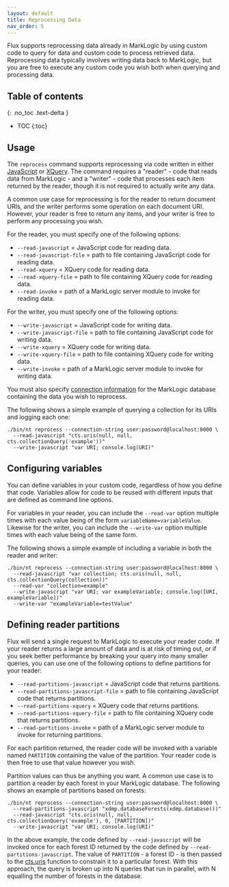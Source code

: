 ```yaml
---
layout: default
title: Reprocessing Data
nav_order: 5
---
```


Flux supports reprocessing data already in MarkLogic by using custom code to query for data and custom code to process
retrieved data. Reprocessing data typically involves writing data back to MarkLogic, but you are free to execute any
custom code you wish both when querying and processing data. 

## Table of contents
{: .no_toc .text-delta }

- TOC
{:toc}

## Usage

The `reprocess` command supports reprocessing via code written in either 
[JavaScript](https://docs.marklogic.com/guide/getting-started/javascript) or 
[XQuery](https://docs.marklogic.com/guide/getting-started/XQueryTutorial). The command requires a "reader" - code that
reads data from MarkLogic - and a "writer" - code that processes each item returned by the reader, though it is not
required to actually write any data. 

A common use case for reprocessing is for the reader to return document URIs, and the writer performs some operation 
on each document URI. However, your reader is free to return any items, and your writer is free to perform any 
processing you wish. 

For the reader, you must specify one of the following options:

- `--read-javascript` = JavaScript code for reading data.
- `--read-javascript-file` = path to file containing JavaScript code for reading data. 
- `--read-xquery` = XQuery code for reading data.
- `--read-xquery-file` = path to file containing XQuery code for reading data.
- `--read-invoke` = path of a MarkLogic server module to invoke for reading data.

For the writer, you must specify one of the following options:

- `--write-javascript` = JavaScript code for writing data. 
- `--write-javascript-file` = path to file containing JavaScript code for writing data.
- `--write-xquery` = XQuery code for writing data.
- `--write-xquery-file` = path to file containing XQuery code for writing data.
- `--write-invoke` = path of a MarkLogic server module to invoke for writing data. 

You must also specify [connection information](common-options.md) for the MarkLogic database containing the data 
you wish to reprocess. 

The following shows a simple example of querying a collection for its URIs and logging each one:

```
./bin/nt reprocess --connection-string user:password@localhost:8000 \
  --read-javascript "cts.uris(null, null, cts.collectionQuery('example'))"
  --write-javascript "var URI; console.log(URI)"
```

## Configuring variables

You can define variables in your custom code, regardless of how you define that code. Variables allow for code to be 
reused with different inputs that are defined as command line options.

For variables in your reader, you can include the `--read-var` option multiple times with each value being of the 
form `variableName=variableValue`. Likewise for the writer, you can include the `--write-var` option multiple times 
with each value being of the same form.

The following shows a simple example of including a variable in both the reader and writer:

```
./bin/nt reprocess --connection-string user:password@localhost:8000 \
  --read-javascript "var collection; cts.uris(null, null, cts.collectionQuery(collection))"
  --read-var "collection=example"
  --write-javascript "var URI; var exampleVariable; console.log([URI, exampleVariable])"
  --write-var "exampleVariable=testValue"
```

## Defining reader partitions

Flux will send a single request to MarkLogic to execute your reader code. If your reader returns a large amount of data 
and is at risk of timing out, or if you seek better performance by breaking your query into many smaller queries, you 
can use one of the following options to define partitions for your reader:

- `--read-partitions-javascript` = JavaScript code that returns partitions. 
- `--read-partitions-javascript-file` = path to file containing JavaScript code that returns partitions. 
- `--read-partitions-xquery` = XQuery code that returns partitions.
- `--read-partitions-xquery-file` = path to file containing XQuery code that returns partitions.
- `--read-partitions-invoke` = path of a MarkLogic server module to invoke for returning partitions.

For each partition returned, the reader code will be invoked with a variable named `PARTITION` containing the value of
the partition. Your reader code is then free to use that value however you wish.

Partition values can thus be anything you want. A common use case is to partition a reader by each forest in your 
MarkLogic database. The following shows an example of partitions based on forests:

```
./bin/nt reprocess --connection-string user:password@localhost:8000 \
  --read-partitions-javascript "xdmp.databaseForests(xdmp.database())"
  --read-javascript "cts.uris(null, null, cts.collectionQuery('example'), 0, [PARTITION])"
  --write-javascript "var URI; console.log(URI)"
```

In the above example, the code defined by `--read-javascript` will be invoked once for each forest ID returned by the code
defined by `--read-partitions-javascript`. The value of `PARTITION` - a forest ID - is then passed to the 
[cts.uris](https://docs.marklogic.com/cts.uris) function to constrain it to a particular forest. With this approach, 
the query is broken up into N queries that run in parallel, with N equalling the number of forests in the database.
